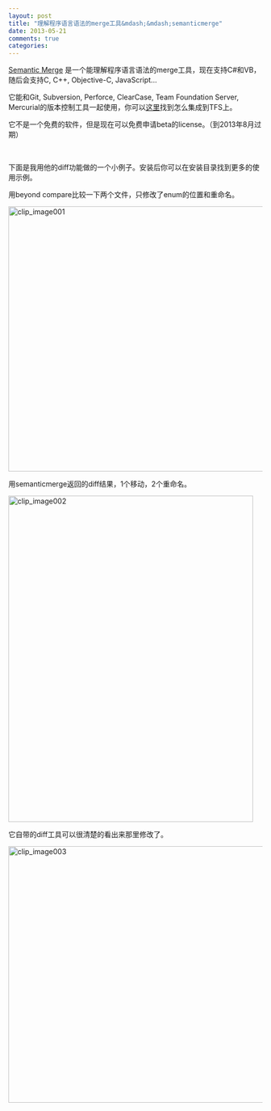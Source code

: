 ```yaml
---
layout: post
title: "理解程序语言语法的merge工具&mdash;&mdash;semanticmerge"
date: 2013-05-21
comments: true
categories: 
---
```

<p><a href="http://www.semanticmerge.com/">Semantic Merge</a> 是一个能理解程序语言语法的merge工具，现在支持C#和VB，随后会支持C, C++, Objective-C, JavaScript...</p>  <p>它能和Git, Subversion, Perforce, ClearCase, Team Foundation Server, Mercurial的版本控制工具一起使用，你可以<a href="http://www.semanticmerge.com/documents/SemanticMerge-TFS.pdf">这里</a>找到怎么集成到TFS上。</p>  <p>它不是一个免费的软件，但是现在可以免费申请beta的license。（到2013年8月过期）</p>  <p>&#160;</p>  <p>下面是我用他的diff功能做的一个小例子。安装后你可以在安装目录找到更多的使用示例。</p>  <p>用beyond compare比较一下两个文件，只修改了enum的位置和重命名。</p>  <p><a href="http://images.cnitblog.com/blog/163228/201305/21180547-11d4772467f34efcb38ded84cab10b42.jpg"><img style="background-image: none; border-bottom: 0px; border-left: 0px; padding-left: 0px; padding-right: 0px; display: inline; border-top: 0px; border-right: 0px; padding-top: 0px" title="clip_image001" border="0" alt="clip_image001" src="http://images.cnitblog.com/blog/163228/201305/21180549-e031a6f65c834070a9dc061e710ba977.jpg" width="744" height="525" /></a></p>  <p>用semanticmerge返回的diff结果，1个移动，2个重命名。</p>  <p><a href="http://images.cnitblog.com/blog/163228/201305/21180549-4bcadb8674e8488b95e072840bf17527.jpg"><img style="background-image: none; border-bottom: 0px; border-left: 0px; padding-left: 0px; padding-right: 0px; display: inline; border-top: 0px; border-right: 0px; padding-top: 0px" title="clip_image002" border="0" alt="clip_image002" src="http://images.cnitblog.com/blog/163228/201305/21180550-0a99cb2303994211a7a5eb3fef64c9b5.jpg" width="485" height="646" /></a></p>  <p>它自带的diff工具可以很清楚的看出来那里修改了。</p>  <p><a href="http://images.cnitblog.com/blog/163228/201305/21180550-c5192771005d4990b3172c6d3fa88247.jpg"><img style="background-image: none; border-bottom: 0px; border-left: 0px; padding-left: 0px; padding-right: 0px; display: inline; border-top: 0px; border-right: 0px; padding-top: 0px" title="clip_image003" border="0" alt="clip_image003" src="http://images.cnitblog.com/blog/163228/201305/21180551-db752e021f4e4fd9ba8dff93709f98df.jpg" width="579" height="508" /></a></p>